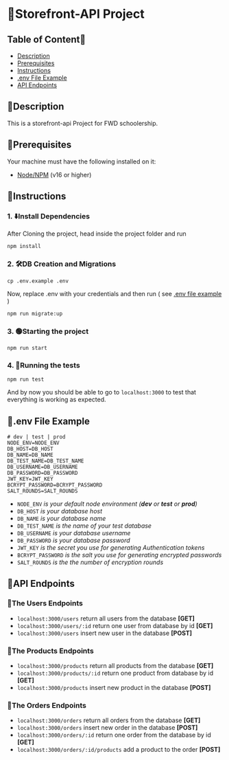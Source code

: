 # 🎉Storefront-API Project

## Table of Content📃

- [Description](#description)
- [Prerequisites](#prerequisites)
- [Instructions](#instructions)
- [.env File Example](#env-file-example)
- [API Endpoints](#api-endpoints)

## 🌵Description

This is a storefront-api Project for FWD schoolership.

## 🥇Prerequisites

Your machine must have the following installed on it:

- [Node/NPM](https://nodejs.org/en/download/) (v16 or higher)

## 📝Instructions

### 1. ⬇️Install Dependencies

After Cloning the project, head inside the project folder and run

```
npm install
```

### 2. 🛠️DB Creation and Migrations

```
cp .env.example .env
```

Now, replace .env with your credentials and then run ( see [.env file example](#env-file-example) )

```
npm run migrate:up
```

### 3. 🟢Starting the project

```
npm run start
```

### 4. 🧪Running the tests

```
npm run test
```

And by now you should be able to go to `localhost:3000` to test that everything is working as expected.

## 📄.env File Example

```
# dev | test | prod
NODE_ENV=NODE_ENV
DB_HOST=DB_HOST
DB_NAME=DB_NAME
DB_TEST_NAME=DB_TEST_NAME
DB_USERNAME=DB_USERNAME
DB_PASSWORD=DB_PASSWORD
JWT_KEY=JWT_KEY
BCRYPT_PASSWORD=BCRYPT_PASSWORD
SALT_ROUNDS=SALT_ROUNDS
```

- `NODE_ENV` _is your default node environment (**dev** or **test** or **prod**)_
- `DB_HOST` _is your database host_
- `DB_NAME` _is your database name_
- `DB_TEST_NAME` _is the name of your test database_
- `DB_USERNAME` _is your database username_
- `DB_PASSWORD` _is your database password_
- `JWT_KEY` _is the secret you use for generating Authentication tokens_
- `BCRYPT_PASSWORD` _is the salt you use for generating encrypted passwords_
- `SALT_ROUNDS` _is the the number of encryption rounds_

## 🚩API Endpoints

### 🚧The Users Endpoints

- `localhost:3000/users`  return all users from the database            **[GET]**
- `localhost:3000/users/:id`  return one user from database by id       **[GET]**
- `localhost:3000/users`  insert new user in the database               **[POST]**
### 🚧The Products Endpoints

- `localhost:3000/products`  return all products from the database      **[GET]**
- `localhost:3000/products/:id`  return one product from database by id **[GET]**
- `localhost:3000/products`  insert new product in the database         **[POST]**
### 🚧The Orders Endpoints
- `localhost:3000/orders`  return all orders from the database          **[GET]**
- `localhost:3000/orders`  insert new order in the database             **[POST]**
- `localhost:3000/orders/:id`  return one order from the database by id **[GET]**
- `localhost:3000/orders/:id/products`  add a product to the order      **[POST]**
